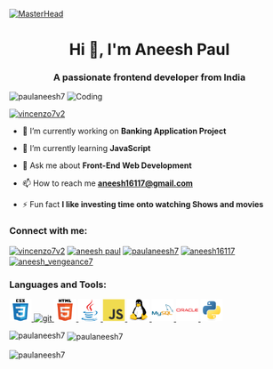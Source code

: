 [![MasterHead](https://cdn.wallpapersafari.com/25/96/ihAOpL.jpg)](https://paulaneesh7.io)
<h1 align="center">Hi 👋, I'm Aneesh Paul</h1>
<h3 align="center">A passionate frontend developer from India</h3>
<img align="right" alt="Coding" width="400" src="https://images.squarespace-cdn.com/content/v1/5769fc401b631bab1addb2ab/1541580611624-TE64QGKRJG8SWAIUS7NS/coding-freak.gif"

<p align="left"> <img src="https://komarev.com/ghpvc/?username=paulaneesh7&label=Profile%20views&color=0e75b6&style=flat" alt="paulaneesh7" /> </p>

<p align="left"> <a href="https://twitter.com/vincenzo7v2" target="blank"><img src="https://img.shields.io/twitter/follow/vincenzo7v2?logo=twitter&style=for-the-badge" alt="vincenzo7v2" /></a> </p>

- 🔭 I’m currently working on **Banking Application Project**

- 🌱 I’m currently learning **JavaScript**

- 💬 Ask me about **Front-End Web Development**

- 📫 How to reach me **aneesh16117@gmail.com**

- ⚡ Fun fact **I like investing time onto watching Shows and movies**

<h3 align="left">Connect with me:</h3>
<p align="left">
<a href="https://twitter.com/vincenzo7v2" target="blank"><img align="center" src="https://raw.githubusercontent.com/rahuldkjain/github-profile-readme-generator/master/src/images/icons/Social/twitter.svg" alt="vincenzo7v2" height="30" width="40" /></a>
<a href="https://linkedin.com/in/aneesh paul" target="blank"><img align="center" src="https://raw.githubusercontent.com/rahuldkjain/github-profile-readme-generator/master/src/images/icons/Social/linked-in-alt.svg" alt="aneesh paul" height="30" width="40" /></a>
<a href="https://instagram.com/paulaneesh7" target="blank"><img align="center" src="https://raw.githubusercontent.com/rahuldkjain/github-profile-readme-generator/master/src/images/icons/Social/instagram.svg" alt="paulaneesh7" height="30" width="40" /></a>
<a href="https://www.hackerrank.com/aneesh16117" target="blank"><img align="center" src="https://raw.githubusercontent.com/rahuldkjain/github-profile-readme-generator/master/src/images/icons/Social/hackerrank.svg" alt="aneesh16117" height="30" width="40" /></a>
<a href="https://www.leetcode.com/aneesh_vengeance7" target="blank"><img align="center" src="https://raw.githubusercontent.com/rahuldkjain/github-profile-readme-generator/master/src/images/icons/Social/leet-code.svg" alt="aneesh_vengeance7" height="30" width="40" /></a>
</p>

<h3 align="left">Languages and Tools:</h3>
<p align="left"> <a href="https://www.w3schools.com/css/" target="_blank" rel="noreferrer"> <img src="https://raw.githubusercontent.com/devicons/devicon/master/icons/css3/css3-original-wordmark.svg" alt="css3" width="40" height="40"/> </a> <a href="https://git-scm.com/" target="_blank" rel="noreferrer"> <img src="https://www.vectorlogo.zone/logos/git-scm/git-scm-icon.svg" alt="git" width="40" height="40"/> </a> <a href="https://www.w3.org/html/" target="_blank" rel="noreferrer"> <img src="https://raw.githubusercontent.com/devicons/devicon/master/icons/html5/html5-original-wordmark.svg" alt="html5" width="40" height="40"/> </a> <a href="https://www.java.com" target="_blank" rel="noreferrer"> <img src="https://raw.githubusercontent.com/devicons/devicon/master/icons/java/java-original.svg" alt="java" width="40" height="40"/> </a> <a href="https://developer.mozilla.org/en-US/docs/Web/JavaScript" target="_blank" rel="noreferrer"> <img src="https://raw.githubusercontent.com/devicons/devicon/master/icons/javascript/javascript-original.svg" alt="javascript" width="40" height="40"/> </a> <a href="https://www.linux.org/" target="_blank" rel="noreferrer"> <img src="https://raw.githubusercontent.com/devicons/devicon/master/icons/linux/linux-original.svg" alt="linux" width="40" height="40"/> </a> <a href="https://www.mysql.com/" target="_blank" rel="noreferrer"> <img src="https://raw.githubusercontent.com/devicons/devicon/master/icons/mysql/mysql-original-wordmark.svg" alt="mysql" width="40" height="40"/> </a> <a href="https://www.oracle.com/" target="_blank" rel="noreferrer"> <img src="https://raw.githubusercontent.com/devicons/devicon/master/icons/oracle/oracle-original.svg" alt="oracle" width="40" height="40"/> </a> <a href="https://www.python.org" target="_blank" rel="noreferrer"> <img src="https://raw.githubusercontent.com/devicons/devicon/master/icons/python/python-original.svg" alt="python" width="40" height="40"/> </a> </p>

<p><img align="left" src="https://github-readme-stats.vercel.app/api/top-langs?username=paulaneesh7&show_icons=true&locale=en&layout=compact" alt="paulaneesh7" /></p>

<p>&nbsp;<img align="center" src="https://github-readme-stats.vercel.app/api?username=paulaneesh7&show_icons=true&locale=en" alt="paulaneesh7" /></p>

<p><img align="center" src="https://github-readme-streak-stats.herokuapp.com/?user=paulaneesh7&" alt="paulaneesh7" /></p>

